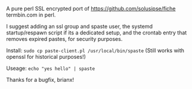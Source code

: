 A pure perl SSL encrypted port of https://github.com/solusipse/fiche termbin.com in perl.

I suggest adding an ssl group and spaste user, the systemd startup/respawn script if its a dedicated setup, and the crontab entry that removes expired pastes, for security purposes.

Install: `sudo cp paste-client.pl /usr/local/bin/spaste`
(Still works with openssl for historical purposes!)

Useage: `echo "yes hello" | spaste`

Thanks for a bugfix, brianx!
